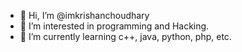 - 👋 Hi, I’m @imkrishanchoudhary
- 👀 I’m interested in programming and Hacking.
- 🌱 I’m currently learning c++, java, python, php, etc.

<!---
imkrishanchoudhary/imkrishanchoudhary is a ✨ special ✨ repository because its `README.md` (this file) appears on your GitHub profile.
You can click the Preview link to take a look at your changes.
--->
